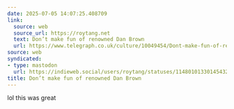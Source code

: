 ```yaml
---
date: 2025-07-05 14:07:25.408709
link:
  source: web
  source_url: https://roytang.net
  text: Don’t make fun of renowned Dan Brown
  url: https://www.telegraph.co.uk/culture/10049454/Dont-make-fun-of-renowned-Dan-Brown.html
source: web
syndicated:
- type: mastodon
  url: https://indieweb.social/users/roytang/statuses/114801013301454325
title: Don’t make fun of renowned Dan Brown
---
```


lol this was great